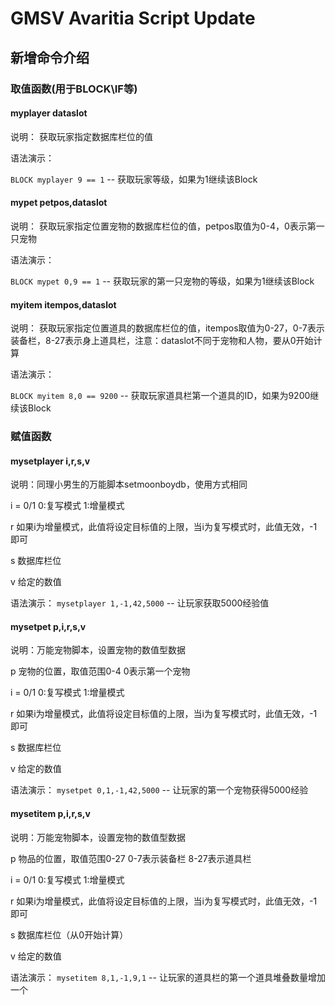 # GMSV Avaritia Script Update

## 新增命令介绍

### 取值函数(用于BLOCK\IF等)

#### myplayer dataslot
说明： 获取玩家指定数据库栏位的值

语法演示： 

`BLOCK myplayer 9 == 1` -- 获取玩家等级，如果为1继续该Block

#### mypet petpos,dataslot
说明： 获取玩家指定位置宠物的数据库栏位的值，petpos取值为0-4，0表示第一只宠物

语法演示： 

`BLOCK mypet 0,9 == 1` -- 获取玩家的第一只宠物的等级，如果为1继续该Block

#### myitem itempos,dataslot
说明： 获取玩家指定位置道具的数据库栏位的值，itempos取值为0-27，0-7表示装备栏，8-27表示身上道具栏，注意：dataslot不同于宠物和人物，要从0开始计算

语法演示： 

`BLOCK myitem 8,0 == 9200` -- 获取玩家道具栏第一个道具的ID，如果为9200继续该Block

### 赋值函数

#### mysetplayer i,r,s,v
说明：同理小男生的万能脚本setmoonboydb，使用方式相同

i = 0/1 0:复写模式 1:增量模式

r 如果i为增量模式，此值将设定目标值的上限，当i为复写模式时，此值无效，-1即可

s 数据库栏位

v 给定的数值

语法演示：
`mysetplayer 1,-1,42,5000` -- 让玩家获取5000经验值

#### mysetpet p,i,r,s,v
说明：万能宠物脚本，设置宠物的数值型数据

p 宠物的位置，取值范围0-4 0表示第一个宠物

i = 0/1 0:复写模式 1:增量模式

r 如果i为增量模式，此值将设定目标值的上限，当i为复写模式时，此值无效，-1即可

s 数据库栏位

v 给定的数值

语法演示：
`mysetpet 0,1,-1,42,5000` -- 让玩家的第一个宠物获得5000经验

#### mysetitem p,i,r,s,v
说明：万能宠物脚本，设置宠物的数值型数据

p 物品的位置，取值范围0-27 0-7表示装备栏 8-27表示道具栏

i = 0/1 0:复写模式 1:增量模式

r 如果i为增量模式，此值将设定目标值的上限，当i为复写模式时，此值无效，-1即可

s 数据库栏位（从0开始计算）

v 给定的数值

语法演示：
`mysetitem 8,1,-1,9,1` -- 让玩家的道具栏的第一个道具堆叠数量增加一个


